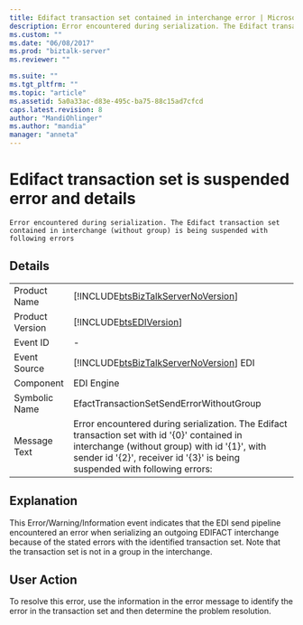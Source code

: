 ```yaml
---
title: Edifact transaction set contained in interchange error | Microsoft Docs
description: Error encountered during serialization. The Edifact transaction set contained in interchange (without group) is being suspended with following errors
ms.custom: ""
ms.date: "06/08/2017"
ms.prod: "biztalk-server"
ms.reviewer: ""

ms.suite: ""
ms.tgt_pltfrm: ""
ms.topic: "article"
ms.assetid: 5a0a33ac-d83e-495c-ba75-88c15ad7cfcd
caps.latest.revision: 8
author: "MandiOhlinger"
ms.author: "mandia"
manager: "anneta"
---
```

# Edifact transaction set is suspended error and details

`Error encountered during serialization. The Edifact transaction set contained in interchange (without group) is being suspended with following errors`

## Details  
  
|                 |                                                                                                                                                                                                                              |
|-----------------|------------------------------------------------------------------------------------------------------------------------------------------------------------------------------------------------------------------------------|
|  Product Name   |                                                                      [!INCLUDE[btsBizTalkServerNoVersion](../includes/btsbiztalkservernoversion-md.md)]                                                                      |
| Product Version |                                                                                  [!INCLUDE[btsEDIVersion](../includes/btsediversion-md.md)]                                                                                  |
|    Event ID     |                                                                                                              -                                                                                                               |
|  Event Source   |                                                                    [!INCLUDE[btsBizTalkServerNoVersion](../includes/btsbiztalkservernoversion-md.md)] EDI                                                                    |
|    Component    |                                                                                                          EDI Engine                                                                                                          |
|  Symbolic Name  |                                                                                           EfactTransactionSetSendErrorWithoutGroup                                                                                           |
|  Message Text   | Error encountered during serialization. The Edifact transaction set with id '{0}' contained in interchange (without group)  with id '{1}', with sender id '{2}', receiver id '{3}' is being suspended with following errors: |
  
## Explanation  
 This Error/Warning/Information event indicates that the EDI send pipeline encountered an error when serializing an outgoing EDIFACT interchange because of the stated errors with the identified transaction set. Note that the transaction set is not in a group in the interchange.  
  
## User Action  
 To resolve this error, use the information in the error message to identify the error in the transaction set and then determine the problem resolution.
